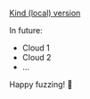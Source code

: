 [Kind (local) version](https://github.com/Bondifuzz/bondifuzz-in-kind)

In future:

- Cloud 1
- Cloud 2
- ...

Happy fuzzing! 🚀
